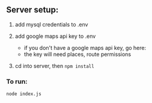 ## Server setup:

1. add mysql credentials to .env
2. add google maps api key to .env
	- if you don't have a google maps api key, go here: 
	- the key will need places, route permissions

3. cd into server, then ```npm install```

### To run:

 ```node index.js```

